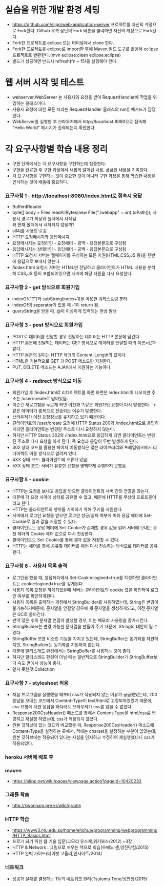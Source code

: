 # 실습을 위한 개발 환경 세팅
* https://github.com/slipp/web-application-server 프로젝트를 자신의 계정으로 Fork한다. Github 우측 상단의 Fork 버튼을 클릭하면 자신의 계정으로 Fork된다.
* Fork한 프로젝트를 eclipse 또는 터미널에서 clone 한다.
* Fork한 프로젝트를 eclipse로 import한 후에 Maven 빌드 도구를 활용해 eclipse 프로젝트로 변환한다.(mvn eclipse:clean eclipse:eclipse)
* 빌드가 성공하면 반드시 refresh(fn + f5)를 실행해야 한다.

# 웹 서버 시작 및 테스트
* webserver.WebServer 는 사용자의 요청을 받아 RequestHandler에 작업을 위임하는 클래스이다.
* 사용자 요청에 대한 모든 처리는 RequestHandler 클래스의 run() 메서드가 담당한다.
* WebServer를 실행한 후 브라우저에서 http://localhost:8080으로 접속해 "Hello World" 메시지가 출력되는지 확인한다.

# 각 요구사항별 학습 내용 정리
* 구현 단계에서는 각 요구사항을 구현하는데 집중한다. 
* 구현을 완료한 후 구현 과정에서 새롭게 알게된 내용, 궁금한 내용을 기록한다.
* 각 요구사항을 구현하는 것이 중요한 것이 아니라 구현 과정을 통해 학습한 내용을 인식하는 것이 배움에 중요하다. 

### 요구사항 1 - http://localhost:8080/index.html로 접속시 응답
* BufferdReader
* byte[] body = Files.readAllBytes(new File("./webapp" + url).toPath()); 사용시 경로가 최상위 폴더에서 시작됨.<br>
왜 현재 폴더에서 시작되지 않을까?
* slf4j를 사용한 로깅
* HTTP 요청메시지와 응답메시지
* 요청메시지는 요청라인 - 요청헤더 - 공백 - 요청본문으로 구성됨
* 응답메시지는 상태라인 - 응답헤더 - 공백 - 응답본문으로 구성됨
* HTTP 요청시 서버는 웹페이지를 구성하는 모든 자원(HTML,CSS,JS 등)을 한번에 응답으로 보내지 않는다.
* /index.html 요청시 서버는 HTML만 전달하고 클라이언트가 HTML 내용을 분석해 CSS,JS 등이 포함되어있으면 서버에 해당 자원을 다시 요청한다.

### 요구사항 2 - get 방식으로 회원가입
* indexOf("?")와 subString(index+1)을 이용한 쿼리스트링 분리
* indexOf의 seperator가 없을 때 -1이 return 됨.
* queryString을 받을 때, @이 이상하게 입력되는 현상 발생

### 요구사항 3 - post 방식으로 회원가입
* POST로 데이터를 전달할 경우 전달하는 데이터는 HTTP 본문에 담긴다.
* HTTP 본문에 전달되는 데이터는 GET 방식으로 데이터를 전달할 때의 이름=값과 같다.
* HTTP 본문의 길이는 HTTP 헤더의 Content-Length의 값이다.
* HTML은 기본적으로 GET 과 POST 메소드만 지원한다.
* PUT, DELETE 메소드는 AJAX에서 지원하는 기능이다.
### 요구사항 4 - redirect 방식으로 이동
* 회원가입 후 /index.html로 리다이렉트를 하면 화면은 index.html이 나오지만 주소는 /user/create로 남아있음.
* 이순간 새로고침을 누르게 되면 이전과 똑같은 회원가입 요청이 다시 발생한다. -> 같은 데이터가 중복으로 전송되는 이슈가 발생한다.
* 브라우저가 이전 요청정보를 유지하고 있기 때문이다.
* 클라이언트의 /user/create 요청에 HTTP Status 200과 /index.html으로 응답하게되면 클라이언트는 변경된 주소로 다시 요청하지 않는다.
* 하지만 HTTP Status 302와 /index.html으로 응답하게 되면 클라이언트는 변경된 주소로 다시 요청을 하게 된다. 즉 요청과 응답이 두번 발생하게 된다.
* 302 상태 코드를 활용한 페이지 이동방식은 많은 라이브러리와 프레임워크에서 리다이렉트 이동 방식으로 알려져 있다.
* 4XX 상태 코드: 클라이언트에 오류가 있음.
* 5XX 상태 코드: 서버가 유효한 요청을 명백하게 수행하지 못했음.

### 요구사항 5 - cookie
* HTTP는 요청을 보내고 응답을 받으면 클라이언트와 서버 간의 연결을 끊는다.
* 때문에 각 요청 사이에 상태를 공유할 수 없고, 때문에 HTTP를 무상태 프로토콜이라고 한다.
* HTTP는 클라이언트의 행위를 기억하기 위해 쿠키를 지원한다.
* 서버에서 로그인 요청을 받으면 로그인 성공/실패 여부에 따라 응답 헤더에 Set-Cookie로 결과 값을 저장할 수 있다.
* 클라이언트는 응답 헤더에 Set-Cookie가 존재할 경우 값을 읽어 서버에 보내는 요청 헤더의 Cookie 헤더 값으로 다시 전송한다.
* 클라이언트도 Set-Cookie를 통해 결과 값을 저장할 수 있다.
* HTTP는 헤더를 통해 공유할 데이터를 매번 다시 전송하는 방식으로 데이터를 공유한다.

### 요구사항 6 - 사용자 목록 출력
* 로그인을 했을 때, 응답헤더에서 Set-Cookie:logined=true를 작성하면 클라이언트는 cookie:logined=true를 갖게된다.
* 사용자 목록 요청을 하게되었을때 서버는 클라이언트의 cookie 값을 확인하여 로그인 여부를 확인하게된다.
* 사용자 목록을 출력하는 과정에서 StringBuilder를 사용하였는데, String은 변경이 불가능하기때문에, 문자열을 연결할 경우에 새 문자열을 생성하게되고, 이전 문자열은 GC로 돌아간다.
* 만약 많은 수의 문자열 연결이 발생할 경우, 이는 메모리 사용량을 증가시킨다.
* StringBuilder는 변경 가능한 문자열을 만들어 주기 때문에, String의 대안이 될 수 있다.
* StringBuffer 또한 비슷한 기능을 가지고 있는데, StringBuffer는 동기화를 지원하지만, StringBuilder는 동기화를 지원하지 않는다.
* 때문에 멀티스레드 환경에서는 StringBuffer를 사용하는 것이 좋다.
* 하지만 멀티스레드 환경이 아닐 때는 일반적으로 StringBuilder가 StringBuffer보다 속도 면에서 성능이 좋다.
* 알지 못한것:Collection<T>
### 요구사항 7 - stylesheet 적용
* 처음 프로그램을 실행했을 때부터 css가 적용되지 않는 이유가 궁금했었는데, 200 응답을 보내는 코드에서 Content-Type이 text/html로 고정되어있었기 때문에, css 요청에 대한 응답을 하더라도 브라우저가 css를 읽을 수 없었다.
* Response200CssHeader() 메소드를 통해서 Content-Type을 html/css로 변경하고 재실행 하였는데, css가 적용되지 않았다.
* 원본 깃허브에 있는 코드와 비교했을 때, Response200CssHeader() 메소드에 Content-Type을 설정하는 곳에서, 책에는 charset을 설정하는 부분이 없었는데, 원본 깃허브에는 적용되어 있다는 사실을 인지하고 수정하여 재실행했더니 css가 적용되었다.

### heroku 서버에 배포 후

### maven
* https://slipp.net/wiki/pages/viewpage.action?pageId=10420233
### 그래들 학습
* http://kwonnam.pre.kr/wiki/gradle
### HTTP 학습
* https://www3.ntu.edu.sg/home/ehchua/programming/webprogramming/HTTP_Basics.html
* 프로가 되기 위한 웹 기술 입문(고모리 유스케,위키북스/2012) ~3장
* HTTP & Network : 그림으로 배우는 책으로 학습(우에노 센,영진닷컴/2015)
* HTTP 완벽 가이드(데이빗 고울리,인사이트/2014)
### 네트워크
* 성공과 실패를 결정하는 1%의 네트워크 원리(Tsutomu Tone/성안당/2015)